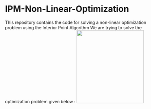 # IPM-Non-Linear-Optimization
This repository contains the code for solving a non-linear optimization problem using the Interior Point Algorithm
We are trying to solve the optimization problem given below :
<img src="C:\Users\Anirudh Shankar\Desktop\Fall 2020\Interview Preperation\GitHub Files\IPM-Non-Linear-Optimization\readme_images\img_1" width="220" height="240" />